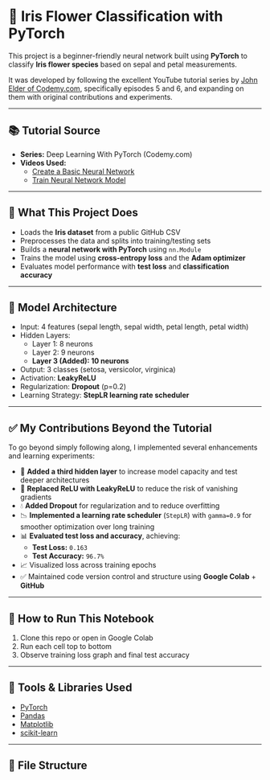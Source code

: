 # 🌼 Iris Flower Classification with PyTorch

This project is a beginner-friendly neural network built using **PyTorch** to classify **Iris flower species** based on sepal and petal measurements.

It was developed by following the excellent YouTube tutorial series by [John Elder of Codemy.com](https://www.youtube.com/playlist?list=PLCC34OHNcOtpcgR9LEYSdi9r7XIbpkpK1), specifically episodes 5 and 6, and expanding on them with original contributions and experiments.

---

## 📚 Tutorial Source

- **Series:** Deep Learning With PyTorch (Codemy.com)
- **Videos Used:**  
  - [Create a Basic Neural Network](https://www.youtube.com/watch?v=JHWqWIoac2I&index=5)  
  - [Train Neural Network Model](https://www.youtube.com/watch?v=Xp0LtPBcos0&index=6)  

---

## 🧠 What This Project Does

- Loads the **Iris dataset** from a public GitHub CSV
- Preprocesses the data and splits into training/testing sets
- Builds a **neural network with PyTorch** using `nn.Module`
- Trains the model using **cross-entropy loss** and the **Adam optimizer**
- Evaluates model performance with **test loss** and **classification accuracy**

---

## 🧪 Model Architecture

- Input: 4 features (sepal length, sepal width, petal length, petal width)
- Hidden Layers:
  - Layer 1: 8 neurons
  - Layer 2: 9 neurons
  - **Layer 3 (Added): 10 neurons**
- Output: 3 classes (setosa, versicolor, virginica)
- Activation: **LeakyReLU**
- Regularization: **Dropout** (p=0.2)
- Learning Strategy: **StepLR learning rate scheduler**

---

## ✅ My Contributions Beyond the Tutorial

To go beyond simply following along, I implemented several enhancements and learning experiments:

- 🔼 **Added a third hidden layer** to increase model capacity and test deeper architectures
- 🔁 **Replaced ReLU with LeakyReLU** to reduce the risk of vanishing gradients
- 💧 **Added Dropout** for regularization and to reduce overfitting
- 📉 **Implemented a learning rate scheduler** (`StepLR`) with `gamma=0.9` for smoother optimization over long training
- 📊 **Evaluated test loss and accuracy**, achieving:
  - **Test Loss:** `0.163`
  - **Test Accuracy:** `96.7%`
- 📈 Visualized loss across training epochs
- ✅ Maintained code version control and structure using **Google Colab** + **GitHub**

---

## 🚀 How to Run This Notebook

1. Clone this repo or open in Google Colab
2. Run each cell top to bottom
3. Observe training loss graph and final test accuracy

---

## 🧩 Tools & Libraries Used

- [PyTorch](https://pytorch.org/)
- [Pandas](https://pandas.pydata.org/)
- [Matplotlib](https://matplotlib.org/)
- [scikit-learn](https://scikit-learn.org/)

---

## 📁 File Structure

